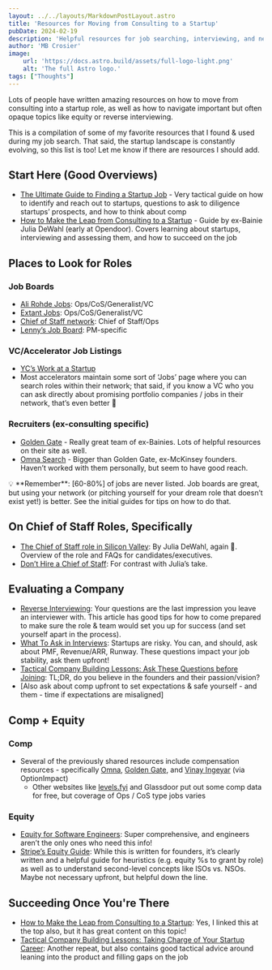 ```yaml
---
layout: ../../layouts/MarkdownPostLayout.astro
title: 'Resources for Moving from Consulting to a Startup'
pubDate: 2024-02-19
description: 'Helpful resources for job searching, interviewing, and negotiating to move from consulting to startups.'
author: 'MB Crosier'
image:
    url: 'https://docs.astro.build/assets/full-logo-light.png'
    alt: 'The full Astro logo.'
tags: ["Thoughts"]
---
```


Lots of people have written amazing resources on how to move from consulting into a startup role, as well as how to navigate important but often opaque topics like equity or reverse interviewing.

This is a compilation of some of my favorite resources that I found & used during my job search. That said, the startup landscape is constantly evolving, so this list is too! Let me know if there are resources I should add.

## Start Here (Good Overviews)

- [The Ultimate Guide to Finding a Startup Job](https://www.vinayiyengar.com/job-guide/) - Very tactical guide on how to identify and reach out to startups, questions to ask to diligence startups’ prospects, and how to think about comp
- [How to Make the Leap from Consulting to a Startup](https://medium.com/future-vision/how-to-make-the-leap-from-consulting-to-a-startup-ee02fd80dbf7) - Guide by ex-Bainie Julia DeWahl (early at Opendoor). Covers learning about startups, interviewing and assessing them, and how to succeed on the job

## Places to Look for Roles

### Job Boards

- [Ali Rohde Jobs](https://alirohdejobs.substack.com/): Ops/CoS/Generalist/VC
- [Extant Jobs](https://extantjobs.substack.com/): Ops/CoS/Generalist/VC
- [Chief of Staff network](https://www.chiefofstaff.network/jobs): Chief of Staff/Ops
- [Lenny’s Job Board](https://www.lennysjobs.com/): PM-specific

### VC/Accelerator Job Listings

- [YC’s Work at a Startup](https://www.workatastartup.com/)
- Most accelerators maintain some sort of ‘Jobs’ page where you can search roles within their network; that said, if you know a VC who you can ask directly about promising portfolio companies / jobs in their network, that’s even better 🙂

### Recruiters (ex-consulting specific)

- [Golden Gate](https://www.goldengaterecruits.com/) - Really great team of ex-Bainies. Lots of helpful resources on their site as well.
- [Omna Search](https://www.omnasearch.com/) - Bigger than Golden Gate, ex-McKinsey founders. Haven’t worked with them personally, but seem to have good reach.

<aside>
💡 **Remember**: [60-80%] of jobs are never listed. Job boards are great, but using your network (or pitching yourself for your dream role that doesn’t exist yet!) is better. See the initial guides for tips on how to do that.

</aside>

## On Chief of Staff Roles, Specifically

- [The Chief of Staff role in Silicon Valley](https://medium.com/chiefofstaffnetwork/the-chief-of-staff-role-in-silicon-valley-182eb93e636e): By Julia DeWahl, again 🙂. Overview of the role and FAQs for candidates/executives.
- [Don’t Hire a Chief of Staff](https://nmoryl.com/dont-hire-a-chief-of-staff-b65c16d56eac): For contrast with Julia’s take.

## Evaluating a Company

- [Reverse Interviewing](https://www.reforge.com/blog/reverse-interview): Your questions are the last impression you leave an interviewer with. This article has good tips for how to come prepared to make sure the role & team would set you up for success (and set yourself apart in the process).
- [What To Ask in Interviews](https://posthog.com/founders/what-to-ask-in-interviews): Startups are risky. You can, and should, ask about PMF, Revenue/ARR, Runway. These questions impact your job stability, ask them upfront!
- [Tactical Company Building Lessons: Ask These Questions before Joining](https://review.firstround.com/23-tactical-company-building-lessons-learned-from-scaling-stripe-and-notion#3-ask-these-questions-before-joining-a-startup): TL;DR, do you believe in the founders and their passion/vision?
- [Also ask about comp upfront to set expectations & safe yourself - and them - time if expectations are misaligned]

## Comp + Equity

### Comp

- Several of the previously shared resources include compensation resources - specifically [Omna](https://www.omnasearch.com/2022-startup-compensation-guide), [Golden Gate](https://goldengaterecruits.substack.com/), and [Vinay Ingeyar](https://www.vinayiyengar.com/job-guide/) (via OptionImpact)
    - Other websites like [levels.fyi](http://levels.fyi) and Glassdoor put out some comp data for free, but coverage of Ops / CoS type jobs varies

### Equity

- [Equity for Software Engineers](https://blog.pragmaticengineer.com/equity-for-software-engineers/): Super comprehensive, and engineers aren’t the only ones who need this info!
- [Stripe’s Equity Guide](https://stripe.com/guides/equity-for-employees): While this is written for founders, it’s clearly written and a helpful guide for heuristics (e.g. equity %s to grant by role) as well as to understand second-level concepts like ISOs vs. NSOs. Maybe not necessary upfront, but helpful down the line.

## Succeeding Once You're There
- [How to Make the Leap from Consulting to a Startup](https://medium.com/future-vision/how-to-make-the-leap-from-consulting-to-a-startup-ee02fd80dbf7): Yes, I linked this at the top also, but it has great content on this topic! 
- [Tactical Company Building Lessons: Taking Charge of Your Startup Career](https://review.firstround.com/23-tactical-company-building-lessons-learned-from-scaling-stripe-and-notion#taking-charge-of-your-startup-career): Another repeat, but also contains good tactical advice around leaning into the product and filling gaps on the job